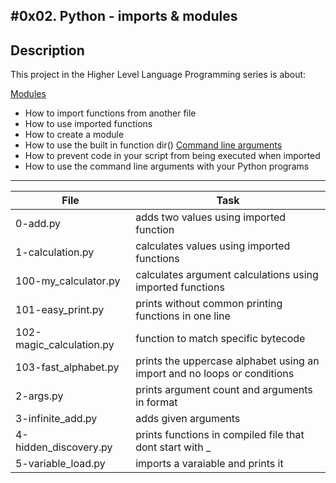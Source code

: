 #0x02. Python - imports & modules
---
## Description

This project in the Higher Level Language Programming series is about:

[Modules](https://docs.python.org/3.4/tutorial/modules.html)
* How to import functions from another file
* How to use imported functions
* How to create a module
* How to use the built in function dir()
[Command line arguments](https://docs.python.org/3.4/tutorial/stdlib.html#command-line-arguments)
* How to prevent code in your script from being executed when imported
* How to use the command line arguments with your Python programs

---
File | Task
---|---
0-add.py | adds two values using imported function
1-calculation.py | calculates values using imported functions
100-my_calculator.py | calculates argument calculations using imported functions
101-easy_print.py | prints without common printing functions in one line
102-magic_calculation.py | function to match specific bytecode
103-fast_alphabet.py | prints the uppercase alphabet using an import and no loops or conditions
2-args.py | prints argument count and arguments in format
3-infinite_add.py | adds given arguments
4-hidden_discovery.py | prints functions in compiled file that dont start with _
5-variable_load.py | imports a varaiable and prints it


